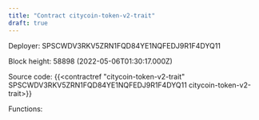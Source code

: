 ```yaml
---
title: "Contract citycoin-token-v2-trait"
draft: true
---
```

Deployer: SPSCWDV3RKV5ZRN1FQD84YE1NQFEDJ9R1F4DYQ11


 



Block height: 58898 (2022-05-06T01:30:17.000Z)

Source code: {{<contractref "citycoin-token-v2-trait" SPSCWDV3RKV5ZRN1FQD84YE1NQFEDJ9R1F4DYQ11 citycoin-token-v2-trait>}}

Functions:


